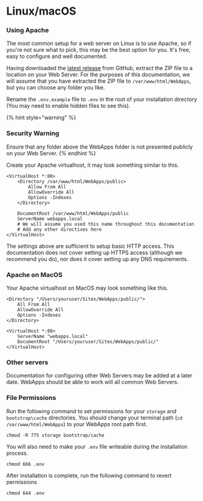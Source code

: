 # Linux/macOS

### Using Apache

The most common setup for a web server on Linux is to use Apache, so if you're not sure what to pick, this may be the best option for you. It's free, easy to configure and well documented.

Having downloaded the [latest release](https://github.com/RTWA/WebApps/releases/latest) from GitHub, extract the ZIP file to a location on your Web Server. For the purposes of this documentation, we will assume that you have extracted the ZIP file to `/var/www/html/WebApps`, but you can choose any folder you like.

Rename the `.env.example` file to `.env` in the root of your installation directory (You may need to enable hidden files to see this).

{% hint style="warning" %}
### Security Warning

Ensure that any folder above the WebApps folder is not presented publicly on your Web Server.
{% endhint %}

Create your Apache virtualhost, it may look something similar to this.

```
<VirtualHost *:80>
    <Directory /var/www/html/WebApps/public>
        Allow From All
        AllowOverride All
        Options -Indexes
    </Directory>

    DocumentRoot /var/www/html/WebApps/public
    ServerName webapps.local
    # We will assume you used this name throughout this documentation
    # Add any other directives here
</VirtualHost>
```

The settings above are sufficient to setup basic HTTP access. This documentation does not cover setting up HTTPS access (although we recommend you do), nor does it cover setting up any DNS requirements.

### Apache on MacOS

Your Apache virtualhost on MacOS may look something like this.

```
<Directory "/Users/youruser/Sites/WebApps/public/">
    All From All
    AllowOverride All
    Options -Indexes
</Directory>

<VirtualHost *:80>
    ServerName "webapps.local"
    DocumentRoot "/Users/youruser/Sites/WebApps/public/"
</VirtualHost>
```

### Other servers

Documentation for configuring other Web Servers may be added at a later date. WebApps should be able to work will all common Web Servers.

### File Permissions

Run the following command to set permissions for your `storage` and `bootstrap\cache` directories. You should change your terminal path (`cd /var/www/html/WebApps`) to your WebApps root path first.

```
chmod -R 775 storage bootstrap/cache
```

You will also need to make your `.env` file writeable during the installation process.

```
chmod 666 .env
```

After installation is complete, run the following command to revert permissions

```
chmod 644 .env
```
